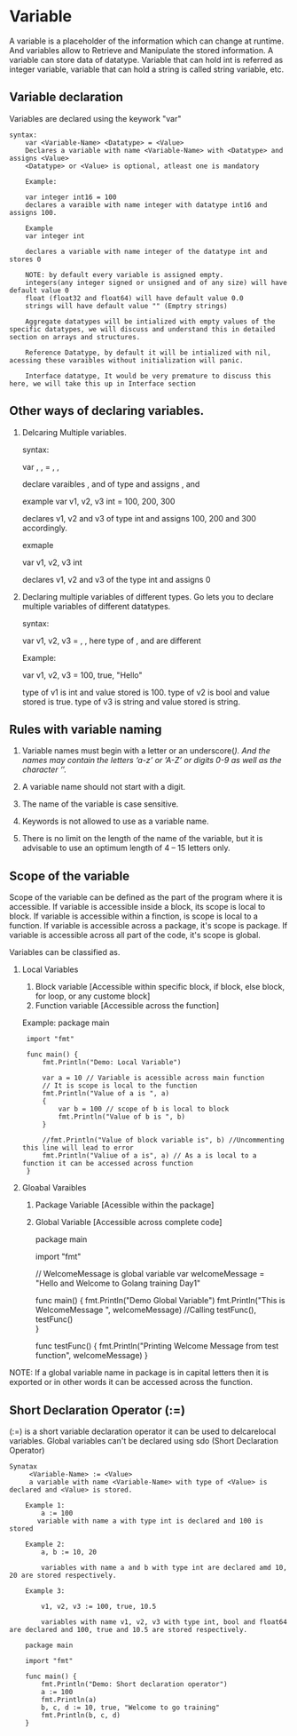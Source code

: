 # Variable
A variable is a placeholder of the information which can change at runtime. And variables allow to Retrieve and Manipulate the stored information. A variable can store data of datatype. Variable that can hold int is referred as integer variable, variable that can hold a string is called string variable, etc.

## Variable declaration
Variables are declared using the keywork "var"

    syntax:
        var <Variable-Name> <Datatype> = <Value>
        Declares a variable with name <Variable-Name> with <Datatype> and assigns <Value>
        <Datatype> or <Value> is optional, atleast one is mandatory
        
        Example:

        var integer int16 = 100 
        declares a varaible with name integer with datatype int16 and assigns 100.

        Example
        var integer int

        declares a variable with name integer of the datatype int and stores 0

        NOTE: by default every variable is assigned empty.
        integers(any integer signed or unsigned and of any size) will have default value 0
        float (float32 and float64) will have default value 0.0
        strings will have default value "" (Emptry strings)

        Aggregate datatypes will be intialized with empty values of the specific datatypes, we will discuss and understand this in detailed section on arrays and structures.

        Reference Datatype, by default it will be intialized with nil, acessing these varaibles without initialization will panic.

        Interface datatype, It would be very premature to discuss this here, we will take this up in Interface section
    
## Other ways of declaring variables.
1. Delcaring Multiple variables.

    syntax:
    
    var <v1>, <v2>, <v3> <datatype> = <value1>, <value2>, <value3>

    declare varaibles <v1>, <v2> and <v3> of type <datatype> and assigns <value1>, <value2> and <value3>

    example
    var v1, v2, v3 int = 100, 200, 300

    declares v1, v2 and v3 of type int and assigns 100, 200 and 300 accordingly.

    exmaple

    var v1, v2, v3  int

    declares v1, v2 and v3 of the type int and assigns 0

    

2. Declaring multiple variables of different types.
Go lets you to declare multiple variables of different datatypes.

    syntax:
    
    var v1, v2, v3 = <value1>, <value2>, <value3>
    here type of <value1>, <value2> and <value3> are different

    Example:

    var v1, v2, v3 = 100, true, "Hello"

    type of v1 is int and value stored is 100.
    type of v2 is bool and value stored is true.
    type of v3 is string and value stored is string.

## Rules with variable naming
1. Variable names must begin with a letter or an underscore(_). And the names may contain the letters ‘a-z’ or ’A-Z’ or digits 0-9 as well as the character ‘_’.

2. A variable name should not start with a digit.

3. The name of the variable is case sensitive.

4. Keywords is not allowed to use as a variable name.

5. There is no limit on the length of the name of the variable, but it is advisable to use an optimum length of 4 – 15 letters only.


## Scope of the variable

Scope of the variable can be defined as the part of the program where it is accessible. If variable is accessible inside a block, its scope is local to block. If variable is accessible within a finction, is scope is local to a function. If variable is accessible across a package, it's scope is package. If variable is accessible across all part of the code, it's scope is global.

Variables can be classified as.
1. Local Variables
    1. Block variable [Accessible within specific block, if block, else block, for loop, or any custome block]
    2. Function variable [Accessible across the function]
    
    Example:
        package main

        import "fmt"

        func main() {
	        fmt.Println("Demo: Local Variable")

	        var a = 10 // Variable is acessible across main function
	        // It is scope is local to the function
	        fmt.Println("Value of a is ", a)
	        {
		        var b = 100 // scope of b is local to block
		        fmt.Println("Value of b is ", b)
	        }

	        //fmt.Println("Value of block variable is", b) //Uncommenting this line will lead to error
	        fmt.Println("Valiue of a is", a) // As a is local to a function it can be accessed across function
        }


2. Gloabal Varaibles
    1. Package Variable [Acessible within the package]
    2. Global Variable [Accessible across complete code]

        package main

        import "fmt"

        // WelcomeMessage is global variable
        var welcomeMessage = "Hello and Welcome to Golang training Day1"

        func main() {
	        fmt.Println("Demo Global Variable")
	        fmt.Println("This is WelcomeMessage ", welcomeMessage)
	        //Calling testFunc(),
	        testFunc()  
        }

        func testFunc() {
	      fmt.Println("Printing Welcome Message from test function", welcomeMessage)
        }

NOTE: If a global variable name in package is in capital letters then it is exported or in other words it can be accessed across the function.

## Short Declaration Operator (:=)
(:=) is a short variable declaration operator it can be used to delcarelocal variables. Global variables can't be declared using sdo (Short Declaration Operator)

    Synatax 
         <Variable-Name> := <Value>
         a variable with name <Variable-Name> with type of <Value> is declared and <Value> is stored.

        Example 1:
            a := 100
           variable with name a with type int is declared and 100 is stored

        Example 2:
            a, b := 10, 20

            variables with name a and b with type int are declared amd 10, 20 are stored respectively.
        
        Example 3:

            v1, v2, v3 := 100, true, 10.5

            variables with name v1, v2, v3 with type int, bool and float64 are declared and 100, true and 10.5 are stored respectively.

        package main

        import "fmt"

        func main() {
	        fmt.Println("Demo: Short declaration operator")
	        a := 100
	        fmt.Println(a)
	        b, c, d := 10, true, "Welcome to go training"
	        fmt.Println(b, c, d)
        }

        

